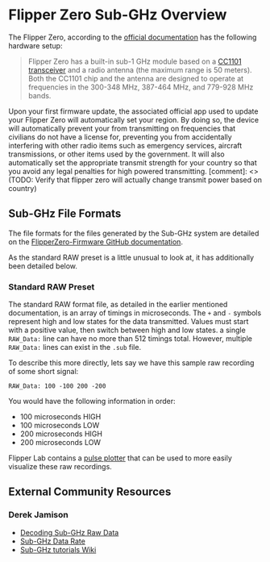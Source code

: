# Flipper Zero Sub-GHz Overview
The Flipper Zero, according to the [official documentation](https://docs.flipper.net/sub-ghz#kfpN7) has the following hardware setup: 

> Flipper Zero has a built-in sub-1 GHz module based on a [CC1101 transceiver](https://www.ti.com/lit/ds/symlink/cc1101.pdf) and a radio antenna (the maximum range is 50 meters). Both the CC1101 chip and the antenna are designed to operate at frequencies in the 300-348 MHz, 387-464 MHz, and 779-928 MHz bands.

Upon your first firmware update, the associated official app used to update your Flipper Zero will automatically set your region. By doing so, the device will automatically prevent your from transmitting on frequencies that civilians do not have a license for, preventing you from accidentally interfering with other radio items such as emergency services, aircraft transmissions, or other items used by the government. It will also automatically set the appropriate transmit strength for your country so that you avoid any legal penalties for high powered transmitting.
[comment]: <> (TODO: Verify that flipper zero will actually change transmit power based on country)

## Sub-GHz File Formats
The file formats for the files generated by the Sub-GHz system are detailed on the [FlipperZero-Firmware GitHub documentation](https://github.com/flipperdevices/flipperzero-firmware/blob/dev/documentation%2Ffile_formats%2FSubGhzFileFormats.md).

As the standard RAW preset is a little unusual to look at, it has additionally been detailed below. 

### Standard RAW Preset
The standard RAW format file, as detailed in the earlier mentioned documentation, is an array of timings in microseconds. The `+` and `-` symbols represent high and low states for the data transmitted. Values must start with a positive value, then switch between high and low states. a single `RAW_Data:` line can have no more than 512 timings total. However, multiple `RAW_Data:` lines can exist in the `.sub` file.

To describe this more directly, lets say we have this sample raw recording of some short signal:

`RAW_Data: 100 -100 200 -200`

You would have the following information in order:

- 100 microseconds HIGH
- 100 microseconds LOW
- 200 microseconds HIGH
- 200 microseconds LOW

Flipper Lab contains a [pulse plotter](https://lab.flipper.net/pulse-plotter) that can be used to more easily visualize these raw recordings. 

## External Community Resources
### Derek Jamison
- [Decoding Sub-GHz Raw Data](https://youtu.be/LEyna1X_2dY)
- [Sub-GHz Data Rate](https://youtu.be/VxMDdYuRITE)
- [Sub-GHz tutorials Wiki](https://github.com/jamisonderek/flipper-zero-tutorials/wiki/Sub-GHz)
